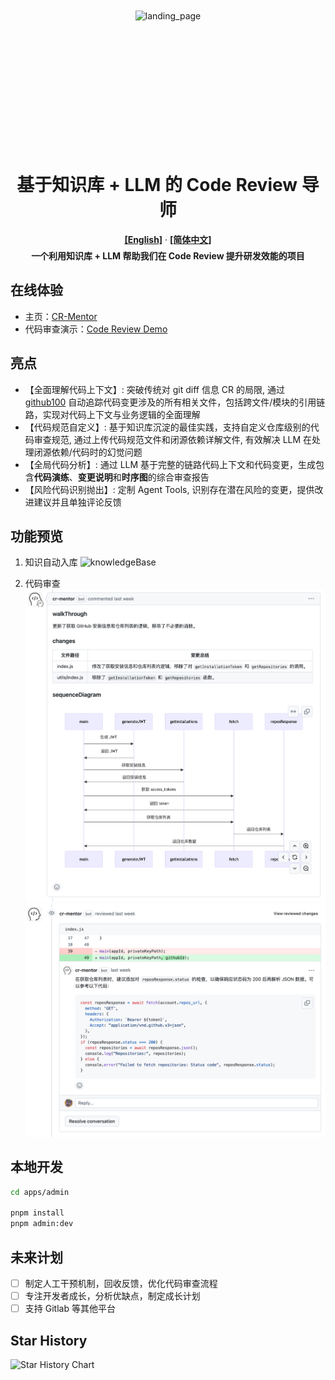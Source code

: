 <div style="width: 100%; height: 420px; display: flex; justify-content: center; align-items: center; margin-bottom: 20px;">
  <img alt="landing_page" src="https://pub-dddb5f1064884f6498b3ec0a1c031c0d.r2.dev/landing_cr_mentor.png">
</div>

<h1 align="center">基于知识库 + LLM 的 Code Review 导师</h1>

<div align="center">
  <a href="README.md"><strong>[English]</strong></a> ·
  <a href="README-zh.md"><strong>[简体中文]</strong></a>
</div>

<div align="center" style="margin-top: 6px;">
  <strong>一个利用知识库 + LLM 帮助我们在 Code Review 提升研发效能的项目</strong>
</div>

## 在线体验

- 主页：[CR-Mentor](https://cr-mentor.top/)
- 代码审查演示：[Code Review Demo](https://github.com/Gijela/Auth-Github-App/pull/46)

## 亮点

- 【全面理解代码上下文】: 突破传统对 git diff 信息 CR 的局限, 通过 [github100](https://github.com/gijela/github100) 自动追踪代码变更涉及的所有相关文件，包括跨文件/模块的引用链路，实现对代码上下文与业务逻辑的全面理解
- 【代码规范自定义】: 基于知识库沉淀的最佳实践，支持自定义仓库级别的代码审查规范, 通过上传代码规范文件和闭源依赖详解文件, 有效解决 LLM 在处理闭源依赖/代码时的幻觉问题
- 【全局代码分析】: 通过 LLM 基于完整的链路代码上下文和代码变更，生成包含**代码演练**、**变更说明**和**时序图**的综合审查报告
- 【风险代码识别抛出】: 定制 Agent Tools, 识别存在潜在风险的变更，提供改进建议并且单独评论反馈

## 功能预览

1. 知识自动入库
   ![knowledgeBase](https://pub-dddb5f1064884f6498b3ec0a1c031c0d.r2.dev/knowledgeBase.png)

2. 代码审查
   ![summary](./public/cr/summary.png)
   ![comment](./public/cr/comment.png)

## 本地开发

```bash
cd apps/admin

pnpm install
pnpm admin:dev
```

## 未来计划

- [ ] 制定人工干预机制，回收反馈，优化代码审查流程
- [ ] 专注开发者成长，分析优缺点，制定成长计划
- [ ] 支持 Gitlab 等其他平台

## Star History

![Star History Chart](https://api.star-history.com/svg?repos=Gijela/CR-Mentor&type=Date)
